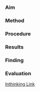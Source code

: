
### Aim

### Method

### Procedure 

### Results 

### Finding 

### Evaluation 


[Inthinking Link](https://www.student.thinkib.net/psychology/page/24238/abrams-et-al-1990-)
